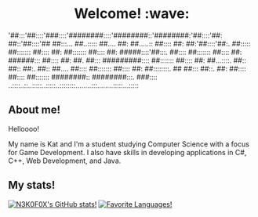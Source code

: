 <h1 align=center>Welcome! :wave:</h1>
<p>             
 
'##:::'##::::'###::::'########::::'########::'########:'##::::'##:
 ##::'##::::'## ##:::... ##..::::: ##.... ##: ##.....:: ##:::: ##:
 ##:'##::::'##:. ##::::: ##::::::: ##:::: ##: ##::::::: ##:::: ##:
 #####::::'##:::. ##:::: ##::::::: ##:::: ##: ######::: ##:::: ##:
 ##. ##::: #########:::: ##::::::: ##:::: ##: ##...::::. ##:: ##::
 ##:. ##:: ##.... ##:::: ##::::::: ##:::: ##: ##::::::::. ## ##:::
 ##::. ##: ##:::: ##:::: ##::::::: ########:: ########:::. ###::::
..::::..::..:::::..:::::..::::::::........:::........:::::...:::::  
 
 </p>

 
## About me!

<p> Helloooo! </p>
<p> My name is Kat and I'm a student studying Computer Science with a focus for Game Development. I also have skills in developing applications in C#, C++, Web Development, and Java.</p>

## My stats!
[![N3K0F0X's GitHub stats!](https://github-readme-stats.vercel.app/api?username=N3K0F0X&show_icons=true&theme=rose_pine&rank_icon=github)](https://github.com/anuraghazra/github-readme-stats)
[![Favorite Languages!](https://github-readme-stats.vercel.app/api/top-langs/?username=N3K0F0X&theme=rose_pine)](https://github.com/anuraghazra/github-readme-stats)
